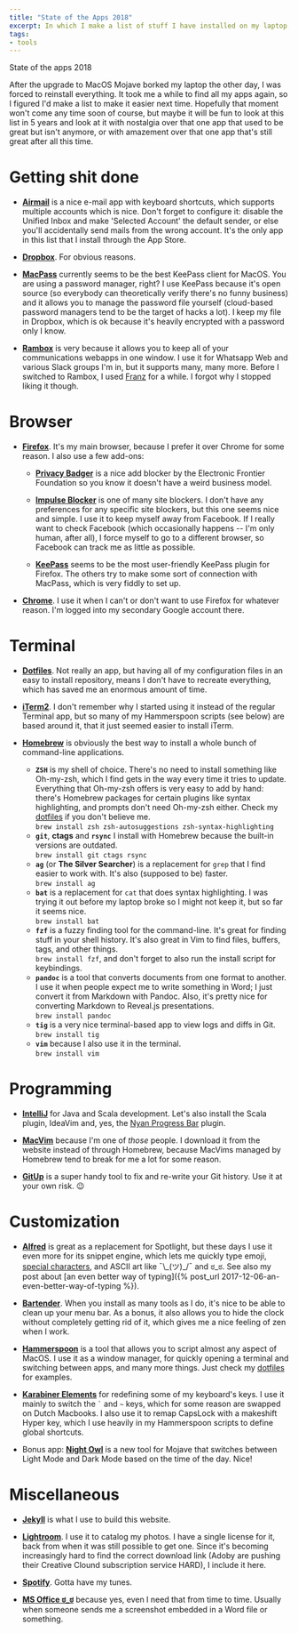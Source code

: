 ```yaml
---
title: "State of the Apps 2018"
excerpt: In which I make a list of stuff I have installed on my laptop, for future reference
tags:
- tools
---
```

State of the apps 2018

After the upgrade to MacOS Mojave borked my laptop the other day, I was forced to reinstall everything. It took me a while to find all my apps again, so I figured I'd make a list to make it easier next time. Hopefully that moment won't come any time soon of course, but maybe it will be fun to look at this list in 5 years and look at it with nostalgia over that one app that used to be great but isn't anymore, or with amazement over that one app that's still great after all this time.

# Getting shit done

* [**Airmail**](http://airmailapp.com) is a nice e-mail app with keyboard shortcuts, which supports multiple accounts which is nice. Don't forget to configure it: disable the Unified Inbox and make 'Selected Account' the default sender, or else you'll accidentally send mails from the wrong account. It's the only app in this list that I install through the App Store.

* [**Dropbox**](https://www.dropbox.com/register). For obvious reasons.

* [**MacPass**](https://macpassapp.org) currently seems to be the best KeePass client for MacOS. You are using a password manager, right? I use KeePass because it's open source (so everybody can theoretically verify there's no funny business) and it allows you to manage the password file yourself (cloud-based password managers tend to be the target of hacks a lot). I keep my file in Dropbox, which is ok because it's heavily encrypted with a password only I know.

* [**Rambox**](https://rambox.pro) is very because it allows you to keep all of your communications webapps in one window. I use it for Whatsapp Web and various Slack groups I'm in, but it supports many, many more. Before I switched to Rambox, I used [Franz](https://meetfranz.com) for a while. I forgot why I stopped liking it though.

# Browser

* [**Firefox**](https://www.mozilla.org/firefox). It's my main browser, because I prefer it over Chrome for some reason. I also use a few add-ons:

  * [**Privacy Badger**](https://www.eff.org/privacybadger) is a nice add blocker by the Electronic Frontier Foundation so you know it doesn't have a weird business model.

  * [**Impulse Blocker**](https://addons.mozilla.org/en-US/firefox/addon/impulse-blocker) is one of many site blockers. I don't have any preferences for any specific site blockers, but this one seems nice and simple. I use it to keep myself away from Facebook. If I really want to check Facebook (which occasionally happens -- I'm only human, after all), I force myself to go to a different browser, so Facebook can track me as little as possible.

  * [**KeePass**](https://addons.mozilla.org/en-US/firefox/addon/keepass-tusk) seems to be the most user-friendly KeePass plugin for Firefox. The others try to make some sort of connection with MacPass, which is very fiddly to set up.

* [**Chrome**](https://www.google.com/chrome). I use it when I can't or don't want to use Firefox for whatever reason. I'm logged into my secondary Google account there.

# Terminal

* [**Dotfiles**](https://github.com/jqno/dotfiles). Not really an app, but having all of my configuration files in an easy to install repository, means I don't have to recreate everything, which has saved me an enormous amount of time.

* [**iTerm2**](https://iterm2.com/downloads.html). I don't remember why I started using it instead of the regular Terminal app, but so many of my Hammerspoon scripts (see below) are based around it, that it just seemed easier to install iTerm.

* [**Homebrew**](https://brew.sh) is obviously the best way to install a whole bunch of command-line applications.
  * **`ZSH`** is my shell of choice. There's no need to install something like Oh-my-zsh, which I find gets in the way every time it tries to update. Everything that Oh-my-zsh offers is very easy to add by hand: there's Homebrew packages for certain plugins like syntax highlighting, and prompts don't need Oh-my-zsh either. Check my [dotfiles](https://github.com/jqno/dotfiles/tree/master/zsh) if you don't believe me.<br>`brew install zsh zsh-autosuggestions zsh-syntax-highlighting`
  * **`git`**, **ctags** and **`rsync`** I install with Homebrew because the built-in versions are outdated.<br>`brew install git ctags rsync`
  * **`ag`** (or **The Silver Searcher**) is a replacement for `grep` that I find easier to work with. It's also (supposed to be) faster.<br>`brew install ag`
  * **`bat`** is a replacement for `cat` that does syntax highlighting. I was trying it out before my laptop broke so I might not keep it, but so far it seems nice.<br>`brew install bat`
  * **`fzf`** is a fuzzy finding tool for the command-line. It's great for finding stuff in your shell history. It's also great in Vim to find files, buffers, tags, and other things.<br>`brew install fzf`, and don't forget to also run the install script for keybindings.
  * **`pandoc`** is a tool that converts documents from one format to another. I use it when people expect me to write something in Word; I just convert it from Markdown with Pandoc. Also, it's pretty nice for converting Markdown to Reveal.js presentations.<br>`brew install pandoc`
  * **`tig`** is a very nice terminal-based app to view logs and diffs in Git.<br>`brew install tig`
  * **`vim`** because I also use it in the terminal.<br>`brew install vim`

# Programming

* [**IntelliJ**](https://www.jetbrains.com/idea/download) for Java and Scala development. Let's also install the Scala plugin, IdeaVim and, yes, the [Nyan Progress Bar](https://plugins.jetbrains.com/plugin/8575-nyan-progress-bar) plugin.

* [**MacVim**](http://macvim-dev.github.io/macvim/) because I'm one of _those_ people. I download it from the website instead of through Homebrew, because MacVims managed by Homebrew tend to break for me a lot for some reason.

* [**GitUp**](https://gitup.co) is a super handy tool to fix and re-write your Git history. Use it at your own risk. 😉

# Customization

* [**Alfred**](https://www.alfredapp.com) is great as a replacement for Spotlight, but these days I use it even more for its snippet engine, which lets me quickly type emoji, [special characters](http://jqno.nl/ComposeKey.alfredsnippets), and ASCII art like ¯\\\_(ツ)\_/¯ and ಠ_ಠ. See also my post about [an even better way of typing]({% post_url 2017-12-06-an-even-better-way-of-typing %}).

* [**Bartender**](https://www.macbartender.com). When you install as many tools as I do, it's nice to be able to clean up your menu bar. As a bonus, it also allows you to hide the clock without completely getting rid of it, which gives me a nice feeling of zen when I work.

* [**Hammerspoon**](https://www.hammerspoon.org) is a tool that allows you to script almost any aspect of MacOS. I use it as a window manager, for quickly opening a terminal and switching between apps, and many more things. Just check my [dotfiles](https://github.com/jqno/dotfiles/tree/master/hammerspoon) for examples.

* [**Karabiner Elements**](https://pqrs.org/osx/karabiner) for redefining some of my keyboard's keys. I use it mainly to switch the `` ` `` and `~` keys, which for some reason are swapped on Dutch Macbooks. I also use it to remap CapsLock with a makeshift Hyper key, which I use heavily in my Hammerspoon scripts to define global shortcuts.

* Bonus app: [**Night Owl**](https://nightowl.kramser.xyz) is a new tool for Mojave that switches between Light Mode and Dark Mode based on the time of the day. Nice!

# Miscellaneous

* [**Jekyll**](https://jekyllrb.com) is what I use to build this website.

* [**Lightroom**](https://account.adobe.com/orders). I use it to catalog my photos. I have a single license for it, back from when it was still possible to get one. Since it's becoming increasingly hard to find the correct download link (Adoby are pushing their Creative Clound subscription service HARD), I include it here.

* [**Spotify**](https://www.spotify.com/download/mac). Gotta have my tunes.

* [**MS Office ಠ_ಠ**](https://www.office.com) because yes, even I need that from time to time. Usually when someone sends me a screenshot embedded in a Word file or something.


